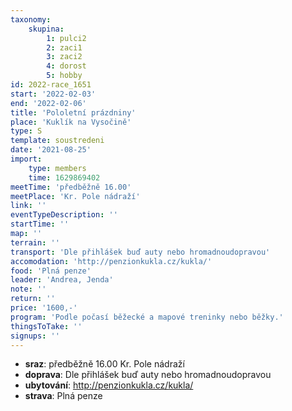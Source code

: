 ```yaml
---
taxonomy:
    skupina:
        1: pulci2
        2: zaci1
        3: zaci2
        4: dorost
        5: hobby
id: 2022-race_1651
start: '2022-02-03'
end: '2022-02-06'
title: 'Pololetní prázdniny'
place: 'Kuklík na Vysočině'
type: S
template: soustredeni
date: '2021-08-25'
import:
    type: members
    time: 1629869402
meetTime: 'předběžně 16.00'
meetPlace: 'Kr. Pole nádraží'
link: ''
eventTypeDescription: ''
startTime: ''
map: ''
terrain: ''
transport: 'Dle přihlášek buď auty nebo hromadnoudopravou'
accomodation: 'http://penzionkukla.cz/kukla/'
food: 'Plná penze'
leader: 'Andrea, Jenda'
note: ''
return: ''
price: '1600,-'
program: 'Podle počasí běžecké a mapové treninky nebo běžky.'
thingsToTake: ''
signups: ''
---
```


* **sraz**: předběžně 16.00 Kr. Pole nádraží
* **doprava**: Dle přihlášek buď auty nebo hromadnoudopravou
* **ubytování**: http://penzionkukla.cz/kukla/
* **strava**: Plná penze
